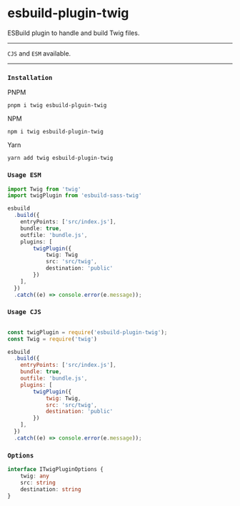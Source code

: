 # esbuild-plugin-twig

ESBuild plugin to handle and build Twig files.

---

`CJS` and `ESM` available.

---

### `Installation`

PNPM

```
pnpm i twig esbuild-plguin-twig
```

NPM

```
npm i twig esbuild-plugin-twig
```

Yarn

```
yarn add twig esbuild-plugin-twig
```

### `Usage ESM`

```TypeScript
import Twig from 'twig'
import twigPlugin from 'esbuild-sass-twig'

esbuild
  .build({
    entryPoints: ['src/index.js'],
    bundle: true,
    outfile: 'bundle.js',
    plugins: [
        twigPlugin({
            twig: Twig
            src: 'src/twig',
            destination: 'public'
        })
    ],
  })
  .catch((e) => console.error(e.message));
```

### `Usage CJS`

```JavaScript

const twigPlugin = require('esbuild-plugin-twig');
const Twig = require('twig')

esbuild
  .build({
    entryPoints: ['src/index.js'],
    bundle: true,
    outfile: 'bundle.js',
    plugins: [
        twigPlugin({
            twig: Twig,
            src: 'src/twig',
            destination: 'public'
        })
    ],
  })
  .catch((e) => console.error(e.message));
```


### `Options`

``` TypeScript
interface ITwigPluginOptions {
    twig: any
    src: string
    destination: string
}

```
